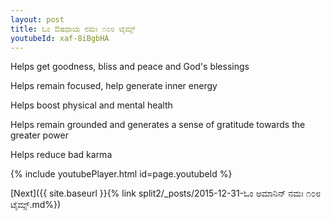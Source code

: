```yaml
---
layout: post
title: ಓಂ ಔಷಧಾಯ ನಮಃ ೧೦೮ ಟೈಮ್ಸ್
youtubeId: xaf-8iBgbHA
---
```

 
 
Helps get goodness, bliss and peace and God's blessings
 
Helps remain focused, help generate inner energy 
 
Helps boost physical and mental health 
 
Helps remain grounded and generates a sense of gratitude towards the greater power 
 
Helps reduce bad karma
 
 
 
 


{% include youtubePlayer.html id=page.youtubeId %}
 
[Next]({{ site.baseurl }}{% link  split2/_posts/2015-12-31-ಓಂ ಅಮಾನಿನ್ ನಮಃ ೧೦೮ ಟೈಮ್ಸ್.md%})
 

